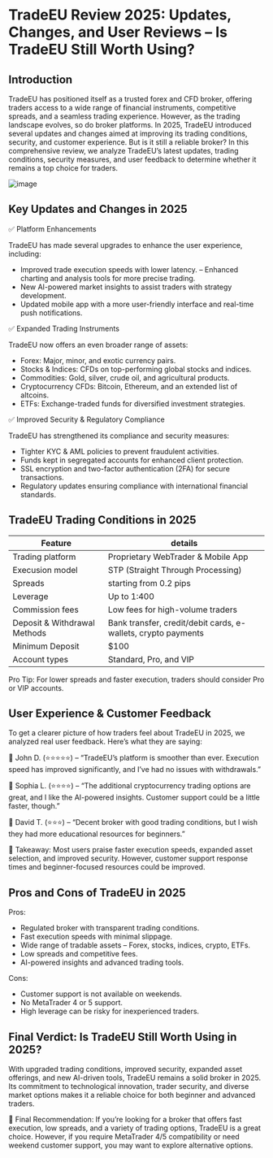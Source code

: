 TradeEU Review 2025: Updates, Changes, and User Reviews – Is TradeEU Still Worth Using?
======================================================

Introduction
------------

TradeEU has positioned itself as a trusted forex and CFD broker, offering traders access to a wide range of financial instruments, competitive spreads, and a seamless trading experience. However, as the trading landscape evolves, so do broker platforms.
In 2025, TradeEU introduced several updates and changes aimed at improving its trading conditions, security, and customer experience. But is it still a reliable broker? In this comprehensive review, we analyze TradeEU’s latest updates, trading conditions, security measures, and user feedback to determine whether it remains a top choice for traders.


![image]()

Key Updates and Changes in 2025
--------------------

✅ Platform Enhancements


TradeEU has made several upgrades to enhance the user experience, including:
- Improved trade execution speeds with lower latency.
– Enhanced charting and analysis tools for more precise trading.
- New AI-powered market insights to assist traders with strategy development.
- Updated mobile app with a more user-friendly interface and real-time push notifications.

✅ Expanded Trading Instruments

TradeEU now offers an even broader range of assets:
- Forex: Major, minor, and exotic currency pairs.
- Stocks & Indices: CFDs on top-performing global stocks and indices.
- Commodities: Gold, silver, crude oil, and agricultural products.
- Cryptocurrency CFDs: Bitcoin, Ethereum, and an extended list of altcoins.
- ETFs: Exchange-traded funds for diversified investment strategies.

✅ Improved Security & Regulatory Compliance

TradeEU has strengthened its compliance and security measures:
- Tighter KYC & AML policies to prevent fraudulent activities.
- Funds kept in segregated accounts for enhanced client protection.
- SSL encryption and two-factor authentication (2FA) for secure transactions.
- Regulatory updates ensuring compliance with international financial standards.


TradeEU Trading Conditions in 2025
-----------------------


| **Feature** | **details** | 
|-------------| -------------- | 
| Trading platform | Proprietary WebTrader & Mobile App | 
| Execusion model | STP (Straight Through Processing) | 
| Spreads | starting from 0.2 pips | 
| Leverage | Up to 1:400  | 
| Commission fees | Low fees for high-volume traders | 
| Deposit & Withdrawal Methods | Bank transfer, credit/debit cards, e-wallets, crypto payments | 
| Minimum Deposit | $100 | 
| Account types | Standard, Pro, and VIP | 

Pro Tip: For lower spreads and faster execution, traders should consider Pro or VIP accounts.


User Experience & Customer Feedback
-----------------

To get a clearer picture of how traders feel about TradeEU in 2025, we analyzed real user feedback. Here’s what they are saying:

💬 John D. (⭐⭐⭐⭐⭐) – “TradeEU’s platform is smoother than ever. Execution speed has improved significantly, and I’ve had no issues with withdrawals.”

💬 Sophia L. (⭐⭐⭐⭐) – “The additional cryptocurrency trading options are great, and I like the AI-powered insights. Customer support could be a little faster, though.”

💬 David T. (⭐⭐⭐) – “Decent broker with good trading conditions, but I wish they had more educational resources for beginners.”

🚨 Takeaway: Most users praise faster execution speeds, expanded asset selection, and improved security. However, customer support response times and beginner-focused resources could be improved.



Pros and Cons of TradeEU in 2025
-------------------

Pros:
- Regulated broker with transparent trading conditions.
- Fast execution speeds with minimal slippage.
- Wide range of tradable assets – Forex, stocks, indices, crypto, ETFs.
- Low spreads and competitive fees.
- AI-powered insights and advanced trading tools.

Cons:
-  Customer support is not available on weekends.
-   No MetaTrader 4 or 5 support. 
-  High leverage can be risky for inexperienced traders.



Final Verdict: Is TradeEU Still Worth Using in 2025?
-------------

With upgraded trading conditions, improved security, expanded asset offerings, and new AI-driven tools, TradeEU remains a solid broker in 2025. Its commitment to technological innovation, trader security, and diverse market options makes it a reliable choice for both beginner and advanced traders.

🚨 Final Recommendation: If you’re looking for a broker that offers fast execution, low spreads, and a variety of trading options, TradeEU is a great choice. However, if you require MetaTrader 4/5 compatibility or need weekend customer support, you may want to explore alternative options.

